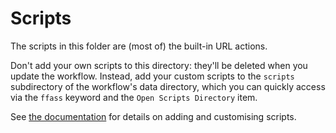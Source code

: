 
Scripts
=======

The scripts in this folder are (most of) the built-in URL actions.

Don't add your own scripts to this directory: they'll be deleted when you update the workflow. Instead, add your custom scripts to the `scripts` subdirectory of the workflow's data directory, which you can quickly access via the `ffass` keyword and the `Open Scripts Directory` item.

See [the documentation][docs] for details on adding and customising scripts.

[docs]: ../doc/scripts.md

